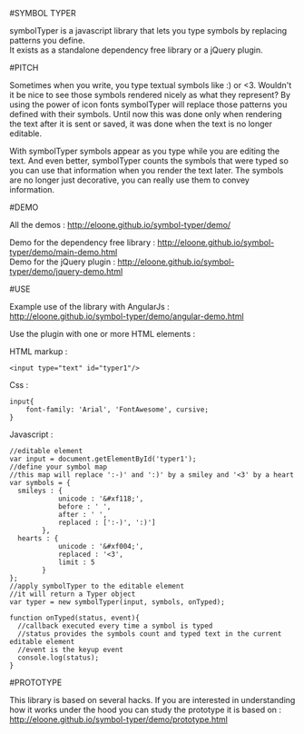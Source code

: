 #SYMBOL TYPER

symbolTyper is a javascript library that lets you type symbols by replacing patterns you define.<br> 
It exists as a standalone dependency free library or a jQuery plugin.

#PITCH

Sometimes when you write, you type textual symbols like :) or <3. Wouldn't it be nice to see those symbols rendered nicely as what they represent? By using the power of icon fonts symbolTyper will replace those patterns you defined with their symbols. Until now this was done only when rendering the text after it is sent or saved, it was done when the text is no longer editable. 

With symbolTyper symbols appear as you type while you are editing the text. And even better, symbolTyper counts the symbols that were typed so you can use that information when you render the text later. The symbols are no longer just decorative, you can really use them to convey information. 

#DEMO

All the demos : http://eloone.github.io/symbol-typer/demo/ 

Demo for the dependency free library : http://eloone.github.io/symbol-typer/demo/main-demo.html<br>
Demo for the jQuery plugin : http://eloone.github.io/symbol-typer/demo/jquery-demo.html

#USE

Example use of the library with AngularJs : <br>
http://eloone.github.io/symbol-typer/demo/angular-demo.html

Use the plugin with one or more HTML elements :

HTML markup :

````
<input type="text" id="typer1"/>
````

Css : 

````
input{
	font-family: 'Arial', 'FontAwesome', cursive;
}
````
Javascript :

````
//editable element
var input = document.getElementById('typer1');
//define your symbol map
//this map will replace ':-)' and ':)' by a smiley and '<3' by a heart
var symbols = {
  smileys : {
            unicode : '&#xf118;',
            before : ' ',
            after : ' ',
            replaced : [':-)', ':)']
        },
  hearts : {
            unicode : '&#xf004;',
            replaced : '<3',
            limit : 5
        }
};
//apply symbolTyper to the editable element
//it will return a Typer object
var typer = new symbolTyper(input, symbols, onTyped);

function onTyped(status, event){
  //callback executed every time a symbol is typed
  //status provides the symbols count and typed text in the current editable element
  //event is the keyup event
  console.log(status);
}

````

#PROTOTYPE

This library is based on several hacks. If you are interested in understanding how it works under the hood you can study the prototype it is based on : <br>
http://eloone.github.io/symbol-typer/demo/prototype.html 
